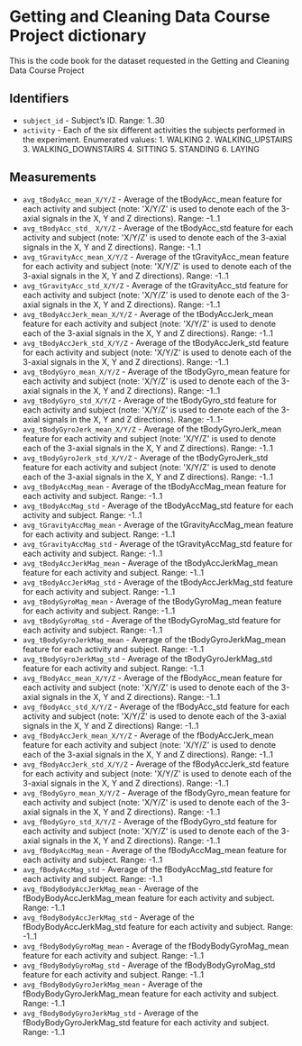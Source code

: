 # Getting and Cleaning Data Course Project dictionary
This is the code book for the dataset requested in the Getting and Cleaning Data Course Project
## Identifiers
- `subject_id` - Subject’s ID.
Range: 1..30
- `activity` - Each of the six different activities the subjects performed in the experiment.
	Enumerated values:
		1.	 WALKING
		2.	 WALKING_UPSTAIRS
		3.	 WALKING_DOWNSTAIRS
		4.	 SITTING
		5.	 STANDING
		6.	 LAYING

## Measurements
- `avg_tBodyAcc_mean_X/Y/Z` - Average of the tBodyAcc_mean feature for each activity and subject (note: 'X/Y/Z' is used to denote each of the 3-axial signals in the X, Y and Z directions).
	Range:  -1..1
- `avg_tBodyAcc_std_ X/Y/Z` - Average of the tBodyAcc_std feature for each activity and subject (note: 'X/Y/Z' is used to denote each of the 3-axial signals in the X, Y and Z directions).
	Range:  -1..1
- `avg_tGravityAcc_mean_X/Y/Z` - Average of the tGravityAcc_mean feature for each activity and subject (note: 'X/Y/Z' is used to denote each of the 3-axial signals in the X, Y and Z directions).
	Range:  -1..1
- `avg_tGravityAcc_std_X/Y/Z` - Average of the tGravityAcc_std feature for each activity and subject (note: 'X/Y/Z' is used to denote each of the 3-axial signals in the X, Y and Z directions).
	Range:  -1..1 
- `avg_tBodyAccJerk_mean_X/Y/Z` - Average of the tBodyAccJerk_mean feature for each activity and subject (note: 'X/Y/Z' is used to denote each of the 3-axial signals in the X, Y and Z directions).
	Range:  -1..1
- `avg_tBodyAccJerk_std_X/Y/Z` - Average of the tBodyAccJerk_std feature for each activity and subject (note: 'X/Y/Z' is used to denote each of the 3-axial signals in the X, Y and Z directions).
	Range:  -1..1
- `avg_tBodyGyro_mean_X/Y/Z` - Average of the tBodyGyro_mean feature for each activity and subject (note: 'X/Y/Z' is used to denote each of the 3-axial signals in the X, Y and Z directions).
	Range:  -1..1
- `avg_tBodyGyro_std_X/Y/Z` - Average of the tBodyGyro_std feature for each activity and subject (note: 'X/Y/Z' is used to denote each of the 3-axial signals in the X, Y and Z directions).
	Range:  -1..1-
- `avg_tBodyGyroJerk_mean_X/Y/Z` - Average of the tBodyGyroJerk_mean feature for each activity and subject (note: 'X/Y/Z' is used to denote each of the 3-axial signals in the X, Y and Z directions).
	Range:  -1..1
- `avg_tBodyGyroJerk_std_X/Y/Z` - Average of the tBodyGyroJerk_std feature for each activity and subject (note: 'X/Y/Z' is used to denote each of the 3-axial signals in the X, Y and Z directions).
	Range:  -1..1
- `avg_tBodyAccMag_mean` - Average of the tBodyAccMag_mean feature for each activity and subject.
	Range:  -1..1
- `avg_tBodyAccMag_std` - Average of the tBodyAccMag_std feature for each activity and subject.
	Range:  -1..1
- `avg_tGravityAccMag_mean` - Average of the tGravityAccMag_mean feature for each activity and subject.
	Range:  -1..1
- `avg_tGravityAccMag_std` - Average of the tGravityAccMag_std feature for each activity and subject.
	Range:  -1..1
- `avg_tBodyAccJerkMag_mean` - Average of the tBodyAccJerkMag_mean feature for each activity and subject.
	Range:  -1..1
- `avg_tBodyAccJerkMag_std` - Average of the tBodyAccJerkMag_std feature for each activity and subject.
	Range:  -1..1
- `avg_tBodyGyroMag_mean` - Average of the tBodyGyroMag_mean feature for each activity and subject.
	Range:  -1..1
- `avg_tBodyGyroMag_std` - Average of the tBodyGyroMag_std feature for each activity and subject.
	Range:  -1..1
- `avg_tBodyGyroJerkMag_mean` - Average of the tBodyGyroJerkMag_mean feature for each activity and subject.
	Range:  -1..1
- `avg_tBodyGyroJerkMag_std` - Average of the tBodyGyroJerkMag_std feature for each activity and subject.
	Range:  -1..1
- `avg_fBodyAcc_mean_X/Y/Z` - Average of the fBodyAcc_mean feature for each activity and subject (note: 'X/Y/Z' is used to denote each of the 3-axial signals in the X, Y and Z directions).
	Range:  -1..1
- `avg_fBodyAcc_std_X/Y/Z` - Average of the fBodyAcc_std feature for each activity and subject (note: 'X/Y/Z' is used to denote each of the 3-axial signals in the X, Y and Z directions)
	Range:  -1..1
- `avg_fBodyAccJerk_mean_X/Y/Z` - Average of the fBodyAccJerk_mean feature for each activity and subject (note: 'X/Y/Z' is used to denote each of the 3-axial signals in the X, Y and Z directions).
	Range:  -1..1
- `avg_fBodyAccJerk_std_X/Y/Z` - Average of the fBodyAccJerk_std feature for each activity and subject (note: 'X/Y/Z' is used to denote each of the 3-axial signals in the X, Y and Z directions).
	Range:  -1..1
- `avg_fBodyGyro_mean_X/Y/Z` - Average of the fBodyGyro_mean feature for each activity and subject (note: 'X/Y/Z' is used to denote each of the 3-axial signals in the X, Y and Z directions).
	Range:  -1..1
- `avg_fBodyGyro_std_X/Y/Z` - Average of the fBodyGyro_std feature for each activity and subject (note: 'X/Y/Z' is used to denote each of the 3-axial signals in the X, Y and Z directions).
	Range:  -1..1
- `avg_fBodyAccMag_mean` - Average of the fBodyAccMag_mean feature for each activity and subject.
	Range:  -1..1
- `avg_fBodyAccMag_std` - Average of the fBodyAccMag_std feature for each activity and subject.
	Range:  -1..1
- `avg_fBodyBodyAccJerkMag_mean` - Average of the fBodyBodyAccJerkMag_mean feature for each activity and subject.
	Range:  -1..1
- `avg_fBodyBodyAccJerkMag_std` - Average of the fBodyBodyAccJerkMag_std feature for each activity and subject.
	Range:  -1..1
- `avg_fBodyBodyGyroMag_mean` - Average of the fBodyBodyGyroMag_mean feature for each activity and subject.
	Range:  -1..1
- `avg_fBodyBodyGyroMag_std` - Average of the fBodyBodyGyroMag_std feature for each activity and subject.
	Range:  -1..1
- `avg_fBodyBodyGyroJerkMag_mean` - Average of the fBodyBodyGyroJerkMag_mean feature for each activity and subject.
	Range:  -1..1
- `avg_fBodyBodyGyroJerkMag_std` - Average of the fBodyBodyGyroJerkMag_std feature for each activity and subject.
	Range:  -1..1
